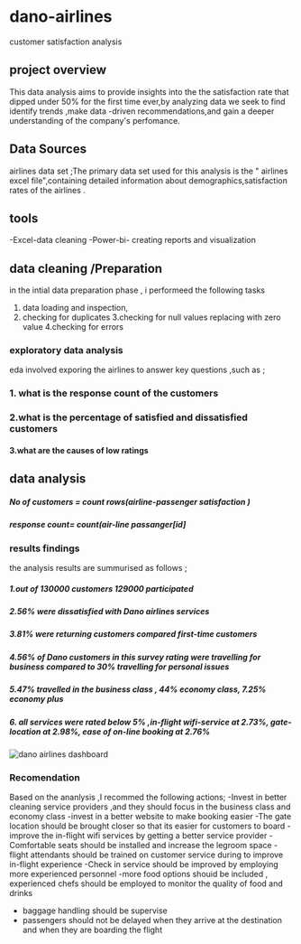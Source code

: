 # dano-airlines
customer satisfaction analysis
## project overview

This data analysis aims to provide insights into the the satisfaction rate that dipped under 50% for the first time ever,by analyzing data we seek to find identify trends ,make data -driven recommendations,and gain a deeper understanding of the company's perfomance.

## Data Sources 

airlines data set ;The primary data set used for this analysis is the " airlines  excel file",containing detailed information about demographics,satisfaction rates of the airlines .

## tools
-Excel-data cleaning
-Power-bi- creating reports and visualization

## data cleaning /Preparation
 in the intial data preparation phase , i performeed the following tasks
1. data loading and inspection,
2. checking for duplicates
3.checking for null values replacing with zero value
4.checking for errors

### exploratory data analysis
eda involved exporing the airlines  to answer key questions ,such as ;
### 1. what is the response count of the customers
### 2.what is the percentage of satisfied and dissatisfied customers
#### 3.what are the causes of low ratings

## data analysis
##### No of customers = count rows(airline-passenger satisfaction )
##### response count= count(air-line passanger[id]

### results findings 
the analysis results are summurised  as follows ;
##### 1.out of 130000 customers 129000 participated
##### 2.56% were dissatisfied with Dano airlines services
##### 3.81% were returning customers compared first-time customers
##### 4.56% of Dano customers in this survey rating were travelling for business compared to 30% travelling for personal issues
##### 5.47% travelled in the business class ,  44% economy class, 7.25% economy plus 
##### 6. all services were rated below 5% ,in-flight wifi-service at 2.73%, gate-location at 2.98%, ease of on-line booking at 2.76%
![dano airlines dashboard](https://github.com/Ruthnankunda/dano-airlines/assets/161227823/f9feffc6-2b2b-402f-8b7f-0e7b6273ea7e)



### Recomendation 
Based on the ananlysis ,I recommed the following actions;
-Invest in better cleaning service providers ,and they should focus in the business class and economy class 
-invest in a better website to  make booking easier 
-The gate location should be brought closer so that its easier for customers to board
-improve the in-flight wifi services by getting a better service provider
-Comfortable  seats should be installed  and increase the legroom space 
-flight attendants should be trained on customer service during  to improve in-flight experience
-Check in service should be improved by employing more experienced personnel 
-more  food options shouid be included , experienced chefs should be employed to monitor the quality of food and drinks 
- baggage handling should be supervise
- passengers should not be delayed when they arrive at the destination and when they are boarding the flight


 
 ### 



